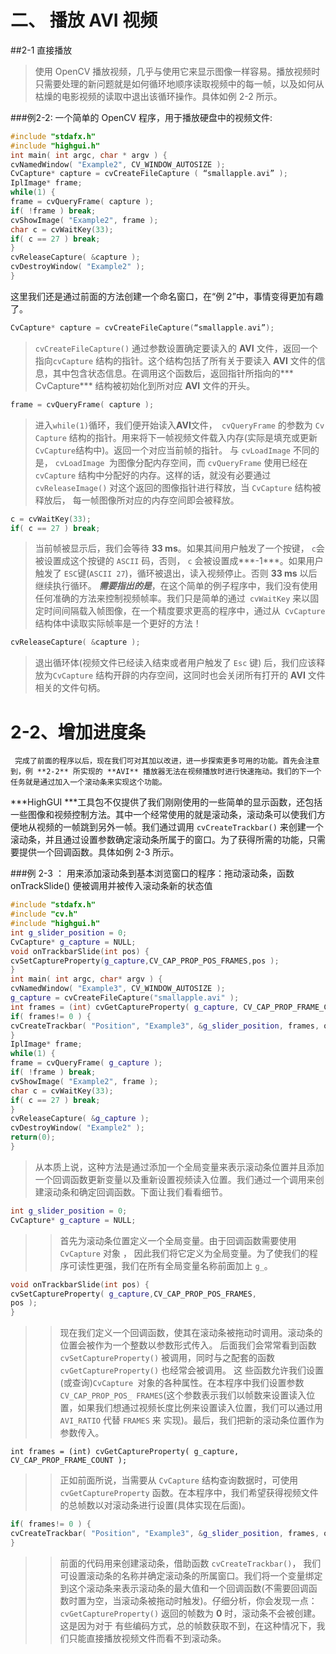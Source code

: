 # 二、 播放 AVI 视频 

##2-1 直接播放

> 使用 OpenCV 播放视频，几乎与使用它来显示图像一样容易。播放视频时只需要处理的新问题就是如何循环地顺序读取视频中的每一帧，以及如何从枯燥的电影视频的读取中退出该循环操作。具体如例 2-2 所示。 

###例2-2: 一个简单的 OpenCV 程序，用于播放硬盘中的视频文件:
```cpp
#include "stdafx.h"
#include "highgui.h" 
int main( int argc, char * argv ) { 
cvNamedWindow( "Example2", CV_WINDOW_AUTOSIZE ); 
CvCapture* capture = cvCreateFileCapture ( “smallapple.avi” ); 
IplImage* frame; 
while(1) { 
frame = cvQueryFrame( capture ); 
if( !frame ) break; 
cvShowImage( "Example2", frame ); 
char c = cvWaitKey(33); 
if( c == 27 ) break; 
} 
cvReleaseCapture( &capture ); 
cvDestroyWindow( "Example2" ); 
}  
```

这里我们还是通过前面的方法创建一个命名窗口，在“例 2”中，事情变得更加有趣了。
```cpp 
CvCapture* capture = cvCreateFileCapture(“smallapple.avi”);
``` 
> `cvCreateFileCapture()` 通过参数设置确定要读入的 **AVI** 文件，返回一个指向`cvCapture` 结构的指针。这个结构包括了所有关于要读入 **AVI** 文件的信息，其中包含状态信息。在调用这个函数后，返回指针所指向的*** CvCapture*** 结构被初始化到所对应 **AVI** 文件的开头。

```cpp 
frame = cvQueryFrame( capture );
``` 
> 进入`while(1)`循环，我们便开始读入**AVI**文件，` cvQueryFrame` 的参数为 `Cv Capture` 结构的指针。用来将下一帧视频文件载入内存(实际是填充或更新 `CvCapture`结构中)。返回一个对应当前帧的指针。 与 `cvLoadImage` 不同的是， `cvLoadImage `为图像分配内存空间，而 `cvQueryFrame` 使用已经在 `cvCapture` 结构中分配好的内存。这样的话，就没有必要通过 `cvReleaseImage()` 对这个返回的图像指针进行释放，当 `CvCapture` 结构被释放后， 每一帧图像所对应的内存空间即会被释放。

```cpp 
c = cvWaitKey(33); 
if( c == 27 ) break;
``` 
> 当前帧被显示后，我们会等待 **33 ms**。如果其间用户触发了一个按键， `c`会被设置成这个按键的 `ASCII` 码，否则， `c` 会被设置成***-1***。如果用户触发了 `ESC`键(`ASCII 27`)，循环被退出，读入视频停止。否则 **33 ms** 以后继续执行循环。 
***需要指出的是***，在这个简单的例子程序中，我们没有使用任何准确的方法来控制视频帧率。我们只是简单的通过` cvWaitKey` 来以固定时间间隔载入帧图像，在一个精度要求更高的程序中，通过从` CvCapture` 结构体中读取实际帧率是一个更好的方法！

```cpp 
cvReleaseCapture( &capture );
``` 
> 退出循环体(视频文件已经读入结束或者用户触发了 `Esc` 键) 后，我们应该释放为`CvCapture` 结构开辟的内存空间，这同时也会关闭所有打开的 **AVI** 文件相关的文件句柄。

# 2-2、增加进度条
     完成了前面的程序以后，现在我们可对其加以改进，进一步探索更多可用的功能。首先会注意到，例 **2-2** 所实现的 **AVI** 播放器无法在视频播放时进行快速拖动。我们的下一个任务就是通过加入一个滚动条来实现这个功能。 

>
 ***HighGUI ***工具包不仅提供了我们刚刚使用的一些简单的显示函数，还包括一些图像和视频控制方法。其中一个经常使用的就是滚动条，滚动条可以使我们方便地从视频的一帧跳到另外一帧。我们通过调用 `cvCreateTrackbar()` 来创建一个滚动条，并且通过设置参数确定滚动条所属于的窗口。为了获得所需的功能，只需要提供一个回调函数。具体如例 2-3 所示。 
 
###例 2-3 ： 用来添加滚动条到基本浏览窗口的程序：拖动滚动条，函数 onTrackSlide() 便被调用并被传入滚动条新的状态值 
```cpp
#include "stdafx.h"
#include "cv.h" 
#include "highgui.h" 
int g_slider_position = 0; 
CvCapture* g_capture = NULL; 
void onTrackbarSlide(int pos) { 
cvSetCaptureProperty(g_capture,CV_CAP_PROP_POS_FRAMES,pos ); 
} 
int main( int argc, char* argv ) { 
cvNamedWindow( "Example3", CV_WINDOW_AUTOSIZE ); 
g_capture = cvCreateFileCapture("smallapple.avi" ); 
int frames = (int) cvGetCaptureProperty( g_capture, CV_CAP_PROP_FRAME_COUNT ); 
if( frames!= 0 ) { 
cvCreateTrackbar( "Position", "Example3", &g_slider_position, frames, onTrackbarSlide ); 
} 
IplImage* frame; 
while(1) { 
frame = cvQueryFrame( g_capture ); 
if( !frame ) break; 
cvShowImage( "Example2", frame ); 
char c = cvWaitKey(33); 
if( c == 27 ) break; 
} 
cvReleaseCapture( &g_capture ); 
cvDestroyWindow( "Example2" ); 
return(0); 
}
```
> 从本质上说，这种方法是通过添加一个全局变量来表示滚动条位置并且添加一个回调函数更新变量以及重新设置视频读入位置。我们通过一个调用来创建滚动条和确定回调函数。下面让我们看看细节。 
```cpp
int g_slider_position = 0; 
CvCapture* g_capture = NULL; 
```
>>首先为滚动条位置定义一个全局变量。由于回调函数需要使用 `CvCapture` 对象 ， 因此我们将它定义为全局变量。为了使我们的程序可读性更强，我们在所有全局变量名称前面加上 `g_`。

>
```cpp
void onTrackbarSlide(int pos) { 
cvSetCaptureProperty( g_capture,CV_CAP_PROP_POS_FRAMES, 
pos );
}
```
>> 现在我们定义一个回调函数，使其在滚动条被拖动时调用。滚动条的位置会被作为一个整数以参数形式传入。 后面我们会常常看到函数 `cvSetCaptureProperty()` 被调用，同时与之配套的函数 `cvGetCaptureProperty()` 也经常会被调用。 这 些函数允许我们设置(或查询)`CvCapture `对象的各种属性。在本程序中我们设置参数 `CV_CAP_PROP_POS_ FRAMES`(这个参数表示我们以帧数来设置读入位置，如果我们想通过视频长度比例来设置读入位置，我们可以通过用 `AVI_RATIO` 代替 `FRAMES` 来 实现)。最后，我们把新的滚动条位置作为参数传入。
>
```cp
int frames = (int) cvGetCaptureProperty( g_capture, 
CV_CAP_PROP_FRAME_COUNT ); 
```
>> 正如前面所说，当需要从 `CvCapture` 结构查询数据时，可使用 `cvGetCaptureProperty` 函数。在本程序中，我们希望获得视频文件 的总帧数以对滚动条进行设置(具体实现在后面)。
>
```cpp
if( frames!= 0 ) { 
cvCreateTrackbar( "Position", "Example3", &g_slider_position, frames, onTrackbarSlide ); 
} 
```
>>前面的代码用来创建滚动条，借助函数 `cvCreateTrackbar()`， 我们可设置滚动条的名称并确定滚动条的所属窗口。我们将一个变量绑定到这个滚动条来表示滚动条的最大值和一个回调函数(不需要回调函数时置为空，当滚动条被拖动时触发)。仔细分析，你会发现一点： `cvGetCaptureProperty()` 返回的帧数为 **0** 时，滚动条不会被创建。这是因为对于 有些编码方式，总的帧数获取不到，在这种情况下，我们只能直接播放视频文件而看不到滚动条。 
